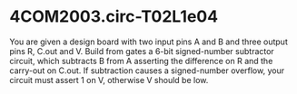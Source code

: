 # 4COM2003.circ-T02L1e04
You are given a design board with two input pins A and B and three  output pins R, C.out and V. Build from gates a 6-bit signed-number  subtractor circuit, which subtracts B from A asserting the difference on  R and the carry-out on C.out. If subtraction causes a signed-number  overflow, your circuit must assert 1 on V, otherwise V should be low.
